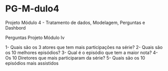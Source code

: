# PG-M-dulo4
Projeto Módulo 4 - Tratamento de dados, Modelagem, Perguntas e Dashbord

Perguntas Projeto Módulo Iv

1- Quais são os 3 atores que tem mais participações na série?
2- Quais são os 10 melhores episódios?
3- Qual é o  episódio que tem a maior nota?
4- Os 10 Diretores que mais participaram da série?
5- Quais são os 10  episódios mais assistidos

